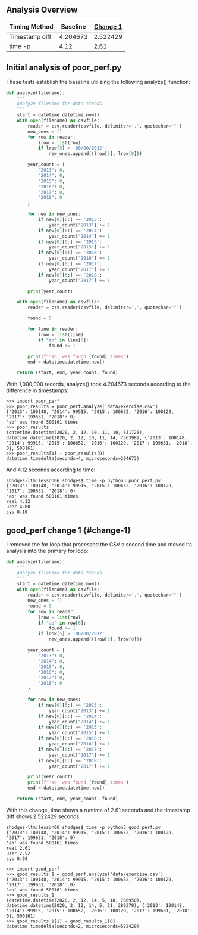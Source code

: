 ## Analysis Overview
| Timing Method  | Baseline | [Change 1](#change-1) |
| -------------- | -------- | --------------------- |
| Timestamp diff | 4.204673 | 2.522429              |
| time -p        | 4.12     | 2.61                  |
## Initial analysis of poor_perf.py
These tests establish the baseline utilizing the following analyze() function:
```python
def analyze(filename):
    """
    Analyze filename for data trends.
    """
    start = datetime.datetime.now()
    with open(filename) as csvfile:
        reader = csv.reader(csvfile, delimiter=',', quotechar='"')
        new_ones = []
        for row in reader:
            lrow = list(row)
            if lrow[5] > '00/00/2012':
                new_ones.append((lrow[5], lrow[0]))

        year_count = {
            "2013": 0,
            "2014": 0,
            "2015": 0,
            "2016": 0,
            "2017": 0,
            "2018": 0
        }

        for new in new_ones:
            if new[0][6:] == '2013':
                year_count["2013"] += 1
            if new[0][6:] == '2014':
                year_count["2014"] += 1
            if new[0][6:] == '2015':
                year_count["2015"] += 1
            if new[0][6:] == '2016':
                year_count["2016"] += 1
            if new[0][6:] == '2017':
                year_count["2017"] += 1
            if new[0][6:] == '2018':
                year_count["2017"] += 1

        print(year_count)

    with open(filename) as csvfile:
        reader = csv.reader(csvfile, delimiter=',', quotechar='"')

        found = 0

        for line in reader:
            lrow = list(line)
            if "ao" in line[6]:
                found += 1

        print(f"'ao' was found {found} times")
        end = datetime.datetime.now()

    return (start, end, year_count, found)
```
With 1,000,000 records, analyze() took 4.204673 seconds according to the difference in timestamps:
```
>>> import poor_perf
>>> poor_results = poor_perf.analyze('data/exercise.csv')
{'2013': 100148, '2014': 99915, '2015': 100652, '2016': 100129, '2017': 199631, '2018': 0}
'ao' was found 500161 times
>>> poor_results
(datetime.datetime(2020, 2, 12, 10, 11, 10, 531725), datetime.datetime(2020, 2, 12, 10, 11, 14, 736398), {'2013': 100148, '2014': 99915, '2015': 100652, '2016': 100129, '2017': 199631, '2018': 0}, 500161)
>>> poor_results[1] - poor_results[0]
datetime.timedelta(seconds=4, microseconds=204673)
```
And 4.12 seconds according to time:
```
shodges-ltm:lesson06 shodges$ time -p python3 poor_perf.py
{'2013': 100148, '2014': 99915, '2015': 100652, '2016': 100129, '2017': 199631, '2018': 0}
'ao' was found 500161 times
real 4.12
user 4.00
sys 0.10
```

## good_perf change 1 {#change-1}
I removed the for loop that processed the CSV a second time and moved its analysis into the primary for loop:
```python
def analyze(filename):
    """
    Analyze filename for data trends.
    """
    start = datetime.datetime.now()
    with open(filename) as csvfile:
        reader = csv.reader(csvfile, delimiter=',', quotechar='"')
        new_ones = []
        found = 0
        for row in reader:
            lrow = list(row)
            if "ao" in row[6]:
                found += 1
            if lrow[5] > '00/00/2012':
                new_ones.append((lrow[5], lrow[0]))

        year_count = {
            "2013": 0,
            "2014": 0,
            "2015": 0,
            "2016": 0,
            "2017": 0,
            "2018": 0
        }

        for new in new_ones:
            if new[0][6:] == '2013':
                year_count["2013"] += 1
            if new[0][6:] == '2014':
                year_count["2014"] += 1
            if new[0][6:] == '2015':
                year_count["2015"] += 1
            if new[0][6:] == '2016':
                year_count["2016"] += 1
            if new[0][6:] == '2017':
                year_count["2017"] += 1
            if new[0][6:] == '2018':
                year_count["2017"] += 1

        print(year_count)
        print(f"'ao' was found {found} times")
        end = datetime.datetime.now()

    return (start, end, year_count, found)
```
With this change, time shows a runtime of 2.61 seconds and the timestamp diff shows 2.522429 seconds.
```
shodges-ltm:lesson06 shodges$ time -p python3 good_perf.py
{'2013': 100148, '2014': 99915, '2015': 100652, '2016': 100129, '2017': 199631, '2018': 0}
'ao' was found 500161 times
real 2.61
user 2.52
sys 0.08
```
```
>>> import good_perf
>>> good_results_1 = good_perf.analyze('data/exercise.csv')
{'2013': 100148, '2014': 99915, '2015': 100652, '2016': 100129, '2017': 199631, '2018': 0}
'ao' was found 500161 times
>>> good_results_1
(datetime.datetime(2020, 2, 12, 14, 5, 18, 766950), datetime.datetime(2020, 2, 12, 14, 5, 21, 289379), {'2013': 100148, '2014': 99915, '2015': 100652, '2016': 100129, '2017': 199631, '2018': 0}, 500161)
>>> good_results_1[1] - good_results_1[0]
datetime.timedelta(seconds=2, microseconds=522429)
```
